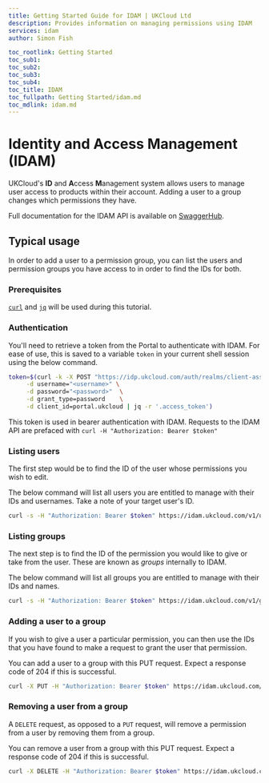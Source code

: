 ```yaml
---
title: Getting Started Guide for IDAM | UKCloud Ltd
description: Provides information on managing permissions using IDAM
services: idam
author: Simon Fish

toc_rootlink: Getting Started
toc_sub1:
toc_sub2:
toc_sub3:
toc_sub4:
toc_title: IDAM
toc_fullpath: Getting Started/idam.md
toc_mdlink: idam.md
---
```


# Identity and Access Management (IDAM)

UKCloud's **ID** and **A**ccess **M**anagement system allows users to manage user access to products within their account. Adding a user to a group changes which permissions they have.

Full documentation for the IDAM API is available on [SwaggerHub](https://app.swaggerhub.com/apis/ukcloud/idam-service).

## Typical usage

In order to add a user to a permission group, you can list the users and permission groups you have access to in order to find the IDs for both.

### Prerequisites

[`curl`](https://curl.haxx.se/) and [`jq`](https://stedolan.github.io/jq/_) will be used during this tutorial.

### Authentication

You'll need to retrieve a token from the Portal to authenticate with IDAM. For ease of use, this is saved to a variable `token` in your current shell session using the below command.

```sh
token=$(curl -k -X POST "https://idp.ukcloud.com/auth/realms/client-assured/protocol/openid-connect/token" \
     -d username="<username>" \
     -d password="<password>"  \
     -d grant_type=password    \
     -d client_id=portal.ukcloud | jq -r '.access_token')
```

This token is used in bearer authentication with IDAM. Requests to the IDAM API are prefaced with `curl -H "Authorization: Bearer $token"`

### Listing users

The first step would be to find the ID of the user whose permissions you wish to edit.

The below command will list all users you are entitled to manage with their IDs and usernames. Take a note of your target user's ID.

```sh
curl -s -H "Authorization: Bearer $token" https://idam.ukcloud.com/v1/users | jq -r '.[] | .id + " " + .username'
```

### Listing groups

The next step is to find the ID of the permission you would like to give or take from the user. These are known as *groups* internally to IDAM.

The below command will list all groups you are entitled to manage with their IDs and names.

```sh
curl -s -H "Authorization: Bearer $token" https://idam.ukcloud.com/v1/groups | jq -r '.[].subGroups[] | .id + " " + .name'
```

### Adding a user to a group

If you wish to give a user a particular permission, you can then use the IDs that you have found to make a request to grant the user that permission.

You can add a user to a group with this PUT request. Expect a response code of 204 if this is successful.

```sh
curl -X PUT -H "Authorization: Bearer $token" https://idam.ukcloud.com/v1/users/{{user_id}}/groups/{{group_id}}
```

### Removing a user from a group

A `DELETE` request, as opposed to a `PUT` request, will remove a permission from a user by removing them from a group.

You can remove a user from a group with this PUT request. Expect a response code of 204 if this is successful.

```sh
curl -X DELETE -H "Authorization: Bearer $token" https://idam.ukcloud.com/v1/users/{{user_id}}/groups/{{group_id}}
```
